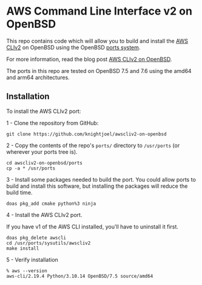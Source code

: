# AWS Command Line Interface v2 on OpenBSD

This repo contains code which will allow you to build and install the
[AWS CLIv2](https://aws.amazon.com/cli/) on OpenBSD using the OpenBSD
[ports system](https://www.openbsd.org/faq/ports/ports.html).

For more information, read the blog post
[AWS CLIv2 on OpenBSD](https://www.packetmischief.ca/2023/08/16/awscliv2-on-openbsd/).

The ports in this repo are tested on OpenBSD 7.5 and 7.6 using the amd64 and arm64
architectures.

## Installation

To install the AWS CLIv2 port:

1 - Clone the repository from GitHub:

```text
git clone https://github.com/knightjoel/awscliv2-on-openbsd
```

2 - Copy the contents of the repo's `ports/` directory to `/usr/ports` (or
wherever your ports tree is).

```text
cd awscliv2-on-openbsd/ports
cp -a * /usr/ports
```

3 - Install some packages needed to build the port. You could allow ports to build and
install this software, but installing the packages will reduce the build time.

```text
doas pkg_add cmake python%3 ninja
```

4 - Install the AWS CLIv2 port.

If you have v1 of the AWS CLI installed, you'll have to uninstall it first.

```text
doas pkg_delete awscli
cd /usr/ports/sysutils/awscliv2
make install
```

5 - Verify installation

```text
% aws --version
aws-cli/2.19.4 Python/3.10.14 OpenBSD/7.5 source/amd64
```
